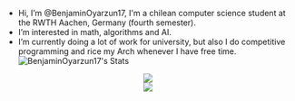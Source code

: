 - Hi, I’m @BenjaminOyarzun17, I'm a chilean computer science student at the RWTH Aachen, Germany (fourth semester).
- I’m interested in math, algorithms and AI.
- I’m currently doing a lot of work for university, but also I do competitive programming and rice my Arch whenever I have free time.
![BenjaminOyarzun17's Stats](https://github-readme-stats.vercel.app/api?username=BenjaminOyarzun17&theme=dracula&show_icons=true&hide_border=true&count_private=true)
<div align="center">
<a href = "https://www.linkedin.com/in/benjam%C3%ADn-o-73634a22b" align= "center" target= "_blank" >
  <img src="https://img.shields.io/badge/https%3A%2F%2Fwww.linkedin.com%2Fin%2Fbenjam%25C3%25ADn-o-73634a22b?style=for-the-badge&logo=linkedin&label=LINKEDIN" align="center" />
</a>
<br/>
</div>
<div align="center">
  <img src="https://komarev.com/ghpvc/?username=BenjaminOyarzun17&&style=for-the-badge" align="center" />
</div>

<!---
BenjaminOyarzun17/BenjaminOyarzun17 is a ✨ special ✨ repository because its `README.md` (this file) appears on your GitHub profile.
You can click the Preview link to take a look at your changes.
--->
